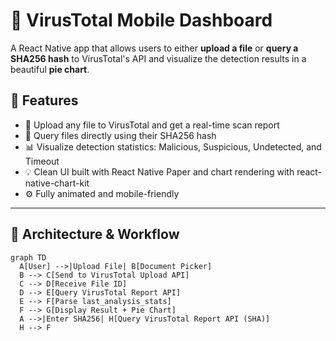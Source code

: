 # 📱 VirusTotal Mobile Dashboard

A React Native app that allows users to either **upload a file** or **query a SHA256 hash** to VirusTotal's API and visualize the detection results in a beautiful **pie chart**.

## 🚀 Features

- 📁 Upload any file to VirusTotal and get a real-time scan report
- 🔎 Query files directly using their SHA256 hash
- 📊 Visualize detection statistics: Malicious, Suspicious, Undetected, and Timeout
- 💡 Clean UI built with React Native Paper and chart rendering with react-native-chart-kit
- ⚙️ Fully animated and mobile-friendly

---

## 🧠 Architecture & Workflow

```mermaid
graph TD
  A[User] -->|Upload File| B[Document Picker]
  B --> C[Send to VirusTotal Upload API]
  C --> D[Receive File ID]
  D --> E[Query VirusTotal Report API]
  E --> F[Parse last_analysis_stats]
  F --> G[Display Result + Pie Chart]
  A -->|Enter SHA256| H[Query VirusTotal Report API (SHA)]
  H --> F
```
